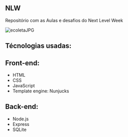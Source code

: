 ## NLW
Repositório com as Aulas e desafios do Next Level Week

![ecoletaJPG](https://user-images.githubusercontent.com/61742539/84174913-95c6d780-aa55-11ea-8499-4e11e08a68b3.JPG)

## Técnologias usadas:
## Front-end:
- HTML
- CSS
- JavaScript
- Template engine: Nunjucks
## Back-end:
- Node.js
- Express
- SQLite
